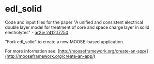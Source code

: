 edl_solid
=====
Code and input files for the paper "A unified and consistent electrical double layer model for treatment of core and space charge layer in solid electrolytes" - [arXiv 2412.17750](https://arxiv.org/abs/2412.17750)


"Fork edl_solid" to create a new MOOSE-based application.

For more information see: [http://mooseframework.org/create-an-app/](http://mooseframework.org/create-an-app/)

